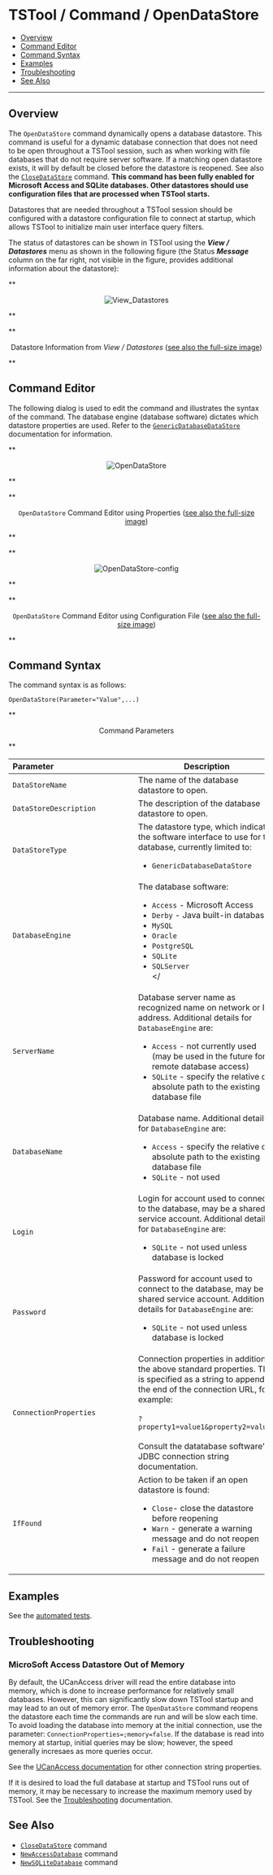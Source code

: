 # TSTool / Command / OpenDataStore #

* [Overview](#overview)
* [Command Editor](#command-editor)
* [Command Syntax](#command-syntax)
* [Examples](#examples)
* [Troubleshooting](#troubleshooting)
* [See Also](#see-also)

-------------------------

## Overview ##

The `OpenDataStore` command dynamically opens a database datastore.
This command is useful for a dynamic database connection that does not need to be open
throughout a TSTool session, such as when working with file databases that do not require server software.
If a matching open datastore exists, it will by default be closed before the datastore is reopened.
See also the
[`CloseDataStore`](../CloseDataStore/CloseDataStore.md) command.
**This command has been fully enabled for Microsoft Access and SQLite databases.
Other datastores should use configuration files that are processed when TSTool starts.**

Datastores that are needed throughout a TSTool session should be configured with a datastore
configuration file to connect at startup,
which allows TSTool to initialize main user interface query filters.

The status of datastores can be shown in TSTool using the ***View / Datastores***
menu as shown in the following figure (the Status ***Message*** column on the far right,
not visible in the figure, provides additional information about the datastore):

**<p style="text-align: center;">
![View_Datastores](View_Datastores.png)
</p>**

**<p style="text-align: center;">
Datastore Information from *View / Datastores* (<a href="../View_Datastores.png">see also the full-size image</a>)
</p>**

## Command Editor ##

The following dialog is used to edit the command and illustrates the syntax of the command.
The database engine (database software) dictates which datastore properties are used.
Refer to the [`GenericDatabaseDataStore`](../../datastore-ref/GenericDatabase/GenericDatabase.md) documentation for information.

**<p style="text-align: center;">
![OpenDataStore](OpenDataStore.png)
</p>**

**<p style="text-align: center;">
`OpenDataStore` Command Editor using Properties (<a href="../OpenDataStore.png">see also the full-size image</a>)
</p>**

**<p style="text-align: center;">
![OpenDataStore-config](OpenDataStore-config.png)
</p>**

**<p style="text-align: center;">
`OpenDataStore` Command Editor using Configuration File (<a href="../OpenDataStore-config.png">see also the full-size image</a>)
</p>**

## Command Syntax ##

The command syntax is as follows:

```text
OpenDataStore(Parameter="Value",...)
```
**<p style="text-align: center;">
Command Parameters
</p>**

|**Parameter**&nbsp;&nbsp;&nbsp;&nbsp;&nbsp;&nbsp;&nbsp;&nbsp;&nbsp;&nbsp;&nbsp;&nbsp;&nbsp;&nbsp;&nbsp;&nbsp;&nbsp;&nbsp;&nbsp;&nbsp;&nbsp;&nbsp;&nbsp;&nbsp;&nbsp;&nbsp;&nbsp;&nbsp;&nbsp;&nbsp;&nbsp;&nbsp;&nbsp;&nbsp;&nbsp;|**Description**|**Default**&nbsp;&nbsp;&nbsp;&nbsp;&nbsp;&nbsp;&nbsp;&nbsp;&nbsp;&nbsp;&nbsp;&nbsp;&nbsp;&nbsp;&nbsp;&nbsp;&nbsp;&nbsp;&nbsp;&nbsp;&nbsp;&nbsp;&nbsp;&nbsp;&nbsp;&nbsp;&nbsp;|
|--------------|-----------------|-----------------|
|`DataStoreName`|The name of the database datastore to open.| None – must be specified.|
|`DataStoreDescription`|The description of the database datastore to open.| `DataStoreName`|
|`DataStoreType`|The datastore type, which indicates the software interface to use for the database, currently limited to: <ul><li>`GenericDatabaseDataStore`</li></ul>|`GenericDatabaseDataStore`|
|`DatabaseEngine`|The database software:<ul><li>`Access` - Microsoft Access</li><li>`Derby` - Java built-in database</li><li>`MySQL`</li><li>`Oracle`</li><li>`PostgreSQL`</li><li>`SQLite`</li><li>`SQLServer`</li></</ul>|`SQLite`|
|`ServerName`|Database server name as recognized name on network or IP address.  Additional details for `DatabaseEngine` are:  <ul><li>`Access` - not currently used (may be used in the future for remote database access)</li><li>`SQLite` - specify the relative or absolute path to the existing database file</li></ul>| None - must be specified |
|`DatabaseName`|Database name.  Additional details for `DatabaseEngine` are:<ul><li>`Access` - specify the relative or absolute path to the existing database file</li><li>`SQLite` - not used</li></ul> | |
|`Login`|Login for account used to connect to the database, may be a shared service account.  Additional details for `DatabaseEngine` are:<ul><li>`SQLite` - not used unless database is locked</li></ul>||
|`Password`|Password for account used to connect to the database, may be a shared service account.  Additional details for `DatabaseEngine` are:<ul><li>`SQLite` - not used unless database is locked</li></ul>||
|`ConnectionProperties` | Connection properties in addition to the above standard properties.  This is specified as a string to append to the end of the connection URL, for example:<br><br>`?property1=value1&property2=value2`<br><br>Consult the datatabase software's JDBC connection string documentation. | |
|`IfFound`|Action to be taken if an open datastore is found:<ul><li>`Close`- close the datastore before reopening</li><li>`Warn` - generate a warning message and do not reopen</li><li>`Fail` - generate a failure message and do not reopen</li></ul>| `Close` |

## Examples ##

See the [automated tests](https://github.com/OpenCDSS/cdss-app-tstool-test/tree/master/test/commands/OpenDataStore).

## Troubleshooting ##

### MicroSoft Access Datastore Out of Memory ###

By default, the UCanAccess driver will read the entire database into memory,
which is done to increase performance for relatively small databases.
However, this can significantly slow down TSTool startup and may lead to an out of memory error.
The `OpenDataStore` command reopens the datastore each time the commands are run and will be slow each time.
To avoid loading the database into memory at the initial connection,
use the parameter: `ConnectionProperties=;memory=false`.
If the database is read into memory at startup, initial queries may be slow; however,
the speed generally incresaes as more queries occur.

See the [UCanAccess documentation](http://ucanaccess.sourceforge.net/site.html#examples)
for other connection string properties.

If it is desired to load the full database at startup and TSTool runs out of memory,
it may be necessary to increase the maximum memory used by TSTool.
See the [Troubleshooting](../../troubleshooting/troubleshooting.md#issue-6-out-of-memory-error) documentation.

## See Also ##

* [`CloseDataStore`](../CloseDataStore/CloseDataStore.md) command
* [`NewAccessDatabase`](../NewAccessDatabase/NewAccessDatabase.md) command
* [`NewSQLiteDatabase`](../NewSQLiteDatabase/NewSQLiteDatabase.md) command
